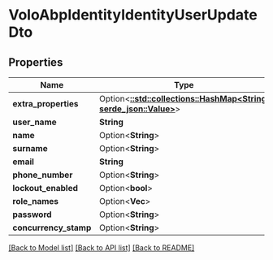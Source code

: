 # VoloAbpIdentityIdentityUserUpdateDto

## Properties

Name | Type | Description | Notes
------------ | ------------- | ------------- | -------------
**extra_properties** | Option<[**::std::collections::HashMap<String, serde_json::Value>**](serde_json::Value.md)> |  | [optional][readonly]
**user_name** | **String** |  | 
**name** | Option<**String**> |  | [optional]
**surname** | Option<**String**> |  | [optional]
**email** | **String** |  | 
**phone_number** | Option<**String**> |  | [optional]
**lockout_enabled** | Option<**bool**> |  | [optional]
**role_names** | Option<**Vec<String>**> |  | [optional]
**password** | Option<**String**> |  | [optional]
**concurrency_stamp** | Option<**String**> |  | [optional]

[[Back to Model list]](../README.md#documentation-for-models) [[Back to API list]](../README.md#documentation-for-api-endpoints) [[Back to README]](../README.md)



